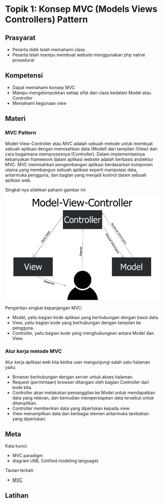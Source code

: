 # Topik 1: Konsep MVC (Models Views Controllers) Pattern

## Prasyarat
- Peserta didik telah memahami class
- Peserta telah mampu membuat website menggunakan php native prosedural

## Kompetensi
- Dapat memahami konsep MVC
- Mampu mengelompokkan setiap sifat dari class kedalam Model atau Controller
- Memahami kegunaan view

## Materi

### MVC Pattern

Model-View-Controller atau MVC adalah sebuah metode untuk membuat sebuah aplikasi dengan memisahkan data (Model) dari tampilan (View) dan cara bagaimana memprosesnya (Controller). Dalam implementasinya kebanyakan framework dalam aplikasi website adalah berbasis arsitektur MVC. MVC memisahkan pengembangan aplikasi berdasarkan komponen utama yang membangun sebuah aplikasi seperti manipulasi data, antarmuka pengguna, dan bagian yang menjadi kontrol dalam sebuah aplikasi web.

Singkat nya silahkan pahami gambar ini:

![](assets/images/php/mvc-pattern.jpg)

Pengertian singkat kepanjangan MVC:
- Model, yaitu bagian kode aplikasi yang berhubungan dengan basis data.
- View, yaitu bagian kode yang berhubungan dengan tampilan ke pengguna.
- Controller, yaitu bagian kode yang menghubungkan antara Model dan View.

### Alur kerja metode MVC

Alur kerja aplikasi web kita ketika user mengunjungi salah satu halaman yaitu:

- Browser berhubungan dengan server untuk akses halaman.
- Request (permintaan) browser ditangani oleh bagian Controller dari kode kita.
- Controller akan melakukan pemanggilan ke Model untuk mendapatkan data yang relevan, dan kemudian mempersiapkan data tersebut untuk ditampilkan.
- Controller memberikan data yang diperlukan kepada view.
- View menampilkan data dan berbagai elemen antarmuka tambahan yang diperlukan.

## Meta

Kata kunci:
- MVC paradigm
- diagram UML (Unified modeling language)

Tautan terkait:
- [MVC](https://medium.freecodecamp.org/model-view-controller-mvc-explained-through-ordering-drinks-at-the-bar-efcba6255053)

## Latihan

